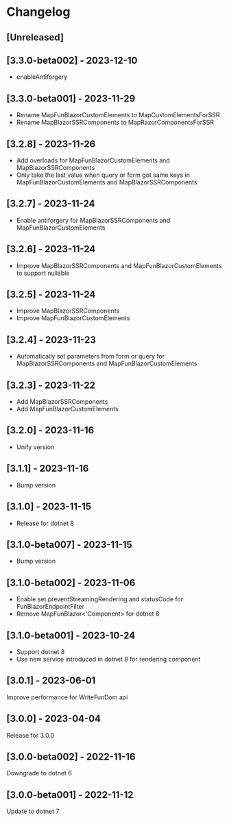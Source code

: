 # Changelog

## [Unreleased]

## [3.3.0-beta002] - 2023-12-10

- enableAntiforgery

## [3.3.0-beta001] - 2023-11-29

- Rename MapFunBlazorCustomElements to MapCustomElementsForSSR
- Rename MapBlazorSSRComponents to MapRazorComponentsForSSR

## [3.2.8] - 2023-11-26

- Add overloads for MapFunBlazorCustomElements and MapBlazorSSRComponents
- Only take the last value when query or form got same keys in MapFunBlazorCustomElements and MapBlazorSSRComponents

## [3.2.7] - 2023-11-24

- Enable antiforgery for MapBlazorSSRComponents and MapFunBlazorCustomElements

## [3.2.6] - 2023-11-24

- Improve MapBlazorSSRComponents and MapFunBlazorCustomElements to support nullable

## [3.2.5] - 2023-11-24

- Improve MapBlazorSSRComponents
- Improve MapFunBlazorCustomElements

## [3.2.4] - 2023-11-23

- Automatically set parameters from form or query for MapBlazorSSRComponents and MapFunBlazorCustomElements

## [3.2.3] - 2023-11-22

- Add MapBlazorSSRComponents
- Add MapFunBlazorCustomElements

## [3.2.0] - 2023-11-16

- Unify version

## [3.1.1] - 2023-11-16

- Bump version

## [3.1.0] - 2023-11-15

- Release for dotnet 8

## [3.1.0-beta007] - 2023-11-15

- Bump version

## [3.1.0-beta002] - 2023-11-06

- Enable set preventStreamingRendering and statusCode for FunBlazorEndpointFilter
- Remove MapFunBlazor<'Component> for dotnet 8

## [3.1.0-beta001] - 2023-10-24

- Support dotnet 8
- Use new service introduced in dotnet 8 for rendering component

## [3.0.1] - 2023-06-01

Improve performance for WriteFunDom api

## [3.0.0] - 2023-04-04

Release for 3.0.0

## [3.0.0-beta002] - 2022-11-16

Downgrade to dotnet 6

## [3.0.0-beta001] - 2022-11-12

Update to dotnet 7